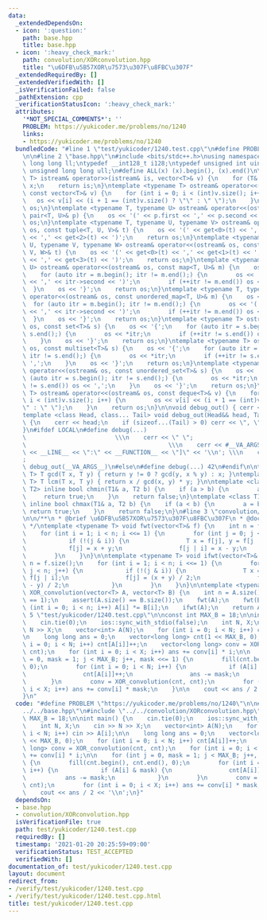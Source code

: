 ```yaml
---
data:
  _extendedDependsOn:
  - icon: ':question:'
    path: base.hpp
    title: base.hpp
  - icon: ':heavy_check_mark:'
    path: convolution/XORconvolution.hpp
    title: "\u6DFB\u5B57XOR\u7573\u307F\u8FBC\u307F"
  _extendedRequiredBy: []
  _extendedVerifiedWith: []
  _isVerificationFailed: false
  _pathExtension: cpp
  _verificationStatusIcon: ':heavy_check_mark:'
  attributes:
    '*NOT_SPECIAL_COMMENTS*': ''
    PROBLEM: https://yukicoder.me/problems/no/1240
    links:
    - https://yukicoder.me/problems/no/1240
  bundledCode: "#line 1 \"test/yukicoder/1240.test.cpp\"\n#define PROBLEM \"https://yukicoder.me/problems/no/1240\"\
    \n\n#line 2 \"base.hpp\"\n#include <bits/stdc++.h>\nusing namespace std;\ntypedef\
    \ long long ll;\ntypedef __int128_t i128;\ntypedef unsigned int uint;\ntypedef\
    \ unsigned long long ull;\n#define ALL(x) (x).begin(), (x).end()\n\ntemplate <typename\
    \ T> istream& operator>>(istream& is, vector<T>& v) {\n    for (T& x : v) is >>\
    \ x;\n    return is;\n}\ntemplate <typename T> ostream& operator<<(ostream& os,\
    \ const vector<T>& v) {\n    for (int i = 0; i < (int)v.size(); i++) {\n     \
    \   os << v[i] << (i + 1 == (int)v.size() ? \"\" : \" \");\n    }\n    return\
    \ os;\n}\ntemplate <typename T, typename U> ostream& operator<<(ostream& os, const\
    \ pair<T, U>& p) {\n    os << '(' << p.first << ',' << p.second << ')';\n    return\
    \ os;\n}\ntemplate <typename T, typename U, typename V> ostream& operator<<(ostream&\
    \ os, const tuple<T, U, V>& t) {\n    os << '(' << get<0>(t) << ',' << get<1>(t)\
    \ << ',' << get<2>(t) << ')';\n    return os;\n}\ntemplate <typename T, typename\
    \ U, typename V, typename W> ostream& operator<<(ostream& os, const tuple<T, U,\
    \ V, W>& t) {\n    os << '(' << get<0>(t) << ',' << get<1>(t) << ',' << get<2>(t)\
    \ << ',' << get<3>(t) << ')';\n    return os;\n}\ntemplate <typename T, typename\
    \ U> ostream& operator<<(ostream& os, const map<T, U>& m) {\n    os << '{';\n\
    \    for (auto itr = m.begin(); itr != m.end();) {\n        os << '(' << itr->first\
    \ << ',' << itr->second << ')';\n        if (++itr != m.end()) os << ',';\n  \
    \  }\n    os << '}';\n    return os;\n}\ntemplate <typename T, typename U> ostream&\
    \ operator<<(ostream& os, const unordered_map<T, U>& m) {\n    os << '{';\n  \
    \  for (auto itr = m.begin(); itr != m.end();) {\n        os << '(' << itr->first\
    \ << ',' << itr->second << ')';\n        if (++itr != m.end()) os << ',';\n  \
    \  }\n    os << '}';\n    return os;\n}\ntemplate <typename T> ostream& operator<<(ostream&\
    \ os, const set<T>& s) {\n    os << '{';\n    for (auto itr = s.begin(); itr !=\
    \ s.end();) {\n        os << *itr;\n        if (++itr != s.end()) os << ',';\n\
    \    }\n    os << '}';\n    return os;\n}\ntemplate <typename T> ostream& operator<<(ostream&\
    \ os, const multiset<T>& s) {\n    os << '{';\n    for (auto itr = s.begin();\
    \ itr != s.end();) {\n        os << *itr;\n        if (++itr != s.end()) os <<\
    \ ',';\n    }\n    os << '}';\n    return os;\n}\ntemplate <typename T> ostream&\
    \ operator<<(ostream& os, const unordered_set<T>& s) {\n    os << '{';\n    for\
    \ (auto itr = s.begin(); itr != s.end();) {\n        os << *itr;\n        if (++itr\
    \ != s.end()) os << ',';\n    }\n    os << '}';\n    return os;\n}\ntemplate <typename\
    \ T> ostream& operator<<(ostream& os, const deque<T>& v) {\n    for (int i = 0;\
    \ i < (int)v.size(); i++) {\n        os << v[i] << (i + 1 == (int)v.size() ? \"\
    \" : \" \");\n    }\n    return os;\n}\n\nvoid debug_out() { cerr << '\\n'; }\n\
    template <class Head, class... Tail> void debug_out(Head&& head, Tail&&... tail)\
    \ {\n    cerr << head;\n    if (sizeof...(Tail) > 0) cerr << \", \";\n    debug_out(move(tail)...);\n\
    }\n#ifdef LOCAL\n#define debug(...)                                          \
    \                         \\\n    cerr << \" \";                             \
    \                                        \\\n    cerr << #__VA_ARGS__ << \" :[\"\
    \ << __LINE__ << \":\" << __FUNCTION__ << \"]\" << '\\n'; \\\n    cerr << \" \"\
    ;                                                                     \\\n   \
    \ debug_out(__VA_ARGS__)\n#else\n#define debug(...) 42\n#endif\n\ntemplate <typename\
    \ T> T gcd(T x, T y) { return y != 0 ? gcd(y, x % y) : x; }\ntemplate <typename\
    \ T> T lcm(T x, T y) { return x / gcd(x, y) * y; }\n\ntemplate <class T1, class\
    \ T2> inline bool chmin(T1& a, T2 b) {\n    if (a > b) {\n        a = b;\n   \
    \     return true;\n    }\n    return false;\n}\ntemplate <class T1, class T2>\
    \ inline bool chmax(T1& a, T2 b) {\n    if (a < b) {\n        a = b;\n       \
    \ return true;\n    }\n    return false;\n}\n#line 3 \"convolution/XORconvolution.hpp\"\
    \n\n/**\n * @brief \u6DFB\u5B57XOR\u7573\u307F\u8FBC\u307F\n * @docs docs/convolution/XORconvolution.md\n\
    \ */\ntemplate <typename T> void fwt(vector<T>& f) {\n    int n = f.size();\n\
    \    for (int i = 1; i < n; i <<= 1) {\n        for (int j = 0; j < n; j++) {\n\
    \            if (!(j & i)) {\n                T x = f[j], y = f[j | i];\n    \
    \            f[j] = x + y;\n                f[j | i] = x - y;\n            }\n\
    \        }\n    }\n}\n\ntemplate <typename T> void ifwt(vector<T>& f) {\n    int\
    \ n = f.size();\n    for (int i = 1; i < n; i <<= 1) {\n        for (int j = 0;\
    \ j < n; j++) {\n            if (!(j & i)) {\n                T x = f[j], y =\
    \ f[j | i];\n                f[j] = (x + y) / 2;\n                f[j | i] = (x\
    \ - y) / 2;\n            }\n        }\n    }\n}\n\ntemplate <typename T> vector<T>\
    \ XOR_convolution(vector<T> A, vector<T> B) {\n    int n = A.size();\n    assert(__builtin_popcount(n)\
    \ == 1);\n    assert(A.size() == B.size());\n    fwt(A);\n    fwt(B);\n    for\
    \ (int i = 0; i < n; i++) A[i] *= B[i];\n    ifwt(A);\n    return A;\n}\n#line\
    \ 5 \"test/yukicoder/1240.test.cpp\"\n\nconst int MAX_B = 18;\n\nint main() {\n\
    \    cin.tie(0);\n    ios::sync_with_stdio(false);\n    int N, X;\n    cin >>\
    \ N >> X;\n    vector<int> A(N);\n    for (int i = 0; i < N; i++) cin >> A[i];\n\
    \n    long long ans = 0;\n    vector<long long> cnt(1 << MAX_B, 0);\n    for (int\
    \ i = 0; i < N; i++) cnt[A[i]]++;\n    vector<long long> conv = XOR_convolution(cnt,\
    \ cnt);\n    for (int i = 0; i < X; i++) ans += conv[i] * i;\n\n    for (int j\
    \ = 0, mask = 1; j < MAX_B; j++, mask <<= 1) {\n        fill(cnt.begin(), cnt.end(),\
    \ 0);\n        for (int i = 0; i < N; i++) {\n            if (A[i] & mask) {\n\
    \                cnt[A[i]]++;\n                ans -= mask;\n            }\n \
    \       }\n        conv = XOR_convolution(cnt, cnt);\n        for (int i = 0;\
    \ i < X; i++) ans += conv[i] * mask;\n    }\n\n    cout << ans / 2 << '\\n';\n\
    }\n"
  code: "#define PROBLEM \"https://yukicoder.me/problems/no/1240\"\n\n#include \"\
    ../../base.hpp\"\n#include \"../../convolution/XORconvolution.hpp\"\n\nconst int\
    \ MAX_B = 18;\n\nint main() {\n    cin.tie(0);\n    ios::sync_with_stdio(false);\n\
    \    int N, X;\n    cin >> N >> X;\n    vector<int> A(N);\n    for (int i = 0;\
    \ i < N; i++) cin >> A[i];\n\n    long long ans = 0;\n    vector<long long> cnt(1\
    \ << MAX_B, 0);\n    for (int i = 0; i < N; i++) cnt[A[i]]++;\n    vector<long\
    \ long> conv = XOR_convolution(cnt, cnt);\n    for (int i = 0; i < X; i++) ans\
    \ += conv[i] * i;\n\n    for (int j = 0, mask = 1; j < MAX_B; j++, mask <<= 1)\
    \ {\n        fill(cnt.begin(), cnt.end(), 0);\n        for (int i = 0; i < N;\
    \ i++) {\n            if (A[i] & mask) {\n                cnt[A[i]]++;\n     \
    \           ans -= mask;\n            }\n        }\n        conv = XOR_convolution(cnt,\
    \ cnt);\n        for (int i = 0; i < X; i++) ans += conv[i] * mask;\n    }\n\n\
    \    cout << ans / 2 << '\\n';\n}"
  dependsOn:
  - base.hpp
  - convolution/XORconvolution.hpp
  isVerificationFile: true
  path: test/yukicoder/1240.test.cpp
  requiredBy: []
  timestamp: '2021-01-20 20:25:59+09:00'
  verificationStatus: TEST_ACCEPTED
  verifiedWith: []
documentation_of: test/yukicoder/1240.test.cpp
layout: document
redirect_from:
- /verify/test/yukicoder/1240.test.cpp
- /verify/test/yukicoder/1240.test.cpp.html
title: test/yukicoder/1240.test.cpp
---
```

